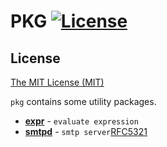 # PKG [![License](http://img.shields.io/badge/license-mit-blue.svg?style=flat-square)](https://raw.githubusercontent.com/mkideal/pkg/master/LICENSE)

## License

[The MIT License (MIT)](https://raw.githubusercontent.com/mkideal/pkg/master/LICENSE)

`pkg` contains some utility packages.

* [**expr**](./expr/README.md) - `evaluate expression`
* [**smtpd**](./smtpd/README.md) - `smtp server`[RFC5321](https://tools.ietf.org/html/rfc5321)
